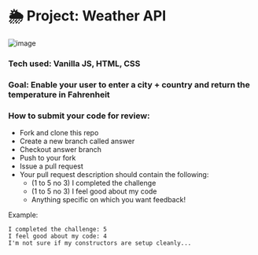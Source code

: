 # 🌦 Project: Weather API

![image](https://user-images.githubusercontent.com/112201564/196259639-eb3a4d6b-8b06-45d3-8a4d-68fb032bf389.png)
### Tech used: Vanilla JS, HTML, CSS
### Goal: Enable your user to enter a city + country and return the temperature in Fahrenheit

### How to submit your code for review:

- Fork and clone this repo
- Create a new branch called answer
- Checkout answer branch
- Push to your fork
- Issue a pull request
- Your pull request description should contain the following:
  - (1 to 5 no 3) I completed the challenge
  - (1 to 5 no 3) I feel good about my code
  - Anything specific on which you want feedback!

Example:
```
I completed the challenge: 5
I feel good about my code: 4
I'm not sure if my constructors are setup cleanly...
```
